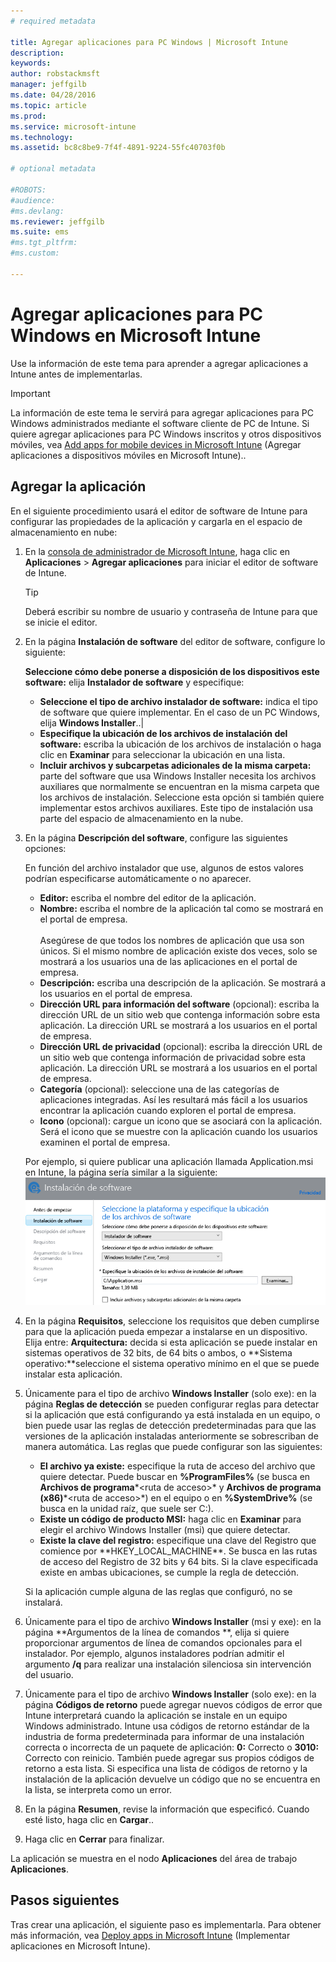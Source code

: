 ```yaml
---
# required metadata

title: Agregar aplicaciones para PC Windows | Microsoft Intune
description:
keywords:
author: robstackmsft
manager: jeffgilb
ms.date: 04/28/2016
ms.topic: article
ms.prod:
ms.service: microsoft-intune
ms.technology:
ms.assetid: bc8c8be9-7f4f-4891-9224-55fc40703f0b

# optional metadata

#ROBOTS:
#audience:
#ms.devlang:
ms.reviewer: jeffgilb
ms.suite: ems
#ms.tgt_pltfrm:
#ms.custom:

---
```


# Agregar aplicaciones para PC Windows en Microsoft Intune

Use la información de este tema para aprender a agregar aplicaciones a Intune antes de implementarlas.

> [!IMPORTANT]
> La información de este tema le servirá para agregar aplicaciones para PC Windows administrados mediante el software cliente de PC de Intune. Si quiere agregar aplicaciones para PC Windows inscritos y otros dispositivos móviles, vea [Add apps for mobile devices in Microsoft Intune](add-apps-for-mobile-devices-in-microsoft-intune.md) (Agregar aplicaciones a dispositivos móviles en Microsoft Intune)..


## Agregar la aplicación
En el siguiente procedimiento usará el editor de software de Intune para configurar las propiedades de la aplicación y cargarla en el espacio de almacenamiento en nube:

1.  En la [consola de administrador de Microsoft Intune](https://manage.microsoft.com), haga clic en **Aplicaciones** &gt; **Agregar aplicaciones** para iniciar el editor de software de Intune.

    > [!TIP]
    > Deberá escribir su nombre de usuario y contraseña de Intune para que se inicie el editor.



2.  En la página **Instalación de software** del editor de software, configure lo siguiente:

    **Seleccione cómo debe ponerse a disposición de los dispositivos este software:** elija **Instalador de software** y especifique:

    - **Seleccione el tipo de archivo instalador de software:** indica el tipo de software que quiere implementar. En el caso de un PC Windows, elija **Windows Installer**..|
    - **Especifique la ubicación de los archivos de instalación del software:** escriba la ubicación de los archivos de instalación o haga clic en **Examinar** para seleccionar la ubicación en una lista.
    - **Incluir archivos y subcarpetas adicionales de la misma carpeta:** parte del software que usa Windows Installer necesita los archivos auxiliares que normalmente se encuentran en la misma carpeta que los archivos de instalación. Seleccione esta opción si también quiere implementar estos archivos auxiliares.
   Este tipo de instalación usa parte del espacio de almacenamiento en la nube.

3.  En la página **Descripción del software**, configure las siguientes opciones:

    En función del archivo instalador que use, algunos de estos valores podrían especificarse automáticamente o no aparecer.

    - **Editor:** escriba el nombre del editor de la aplicación.
    - **Nombre:** escriba el nombre de la aplicación tal como se mostrará en el portal de empresa.<br /><br />Asegúrese de que todos los nombres de aplicación que usa son únicos. Si el mismo nombre de aplicación existe dos veces, solo se mostrará a los usuarios una de las aplicaciones en el portal de empresa.
    - **Descripción:** escriba una descripción de la aplicación. Se mostrará a los usuarios en el portal de empresa.
    - **Dirección URL para información del software** (opcional): escriba la dirección URL de un sitio web que contenga información sobre esta aplicación. La dirección URL se mostrará a los usuarios en el portal de empresa.
    - **Dirección URL de privacidad** (opcional): escriba la dirección URL de un sitio web que contenga información de privacidad sobre esta aplicación. La dirección URL se mostrará a los usuarios en el portal de empresa.
    - **Categoría** (opcional): seleccione una de las categorías de aplicaciones integradas. Así les resultará más fácil a los usuarios encontrar la aplicación cuando exploren el portal de empresa.
    - **Icono** (opcional): cargue un icono que se asociará con la aplicación. Será el icono que se muestre con la aplicación cuando los usuarios examinen el portal de empresa.

    Por ejemplo, si quiere publicar una aplicación llamada Application.msi en Intune, la página sería similar a la siguiente:
    ![Editor de software de PC](./media/publisher-for-pc.png)

4.  En la página **Requisitos**, seleccione los requisitos que deben cumplirse para que la aplicación pueda empezar a instalarse en un dispositivo. Elija entre: **Arquitectura:** decida si esta aplicación se puede instalar en sistemas operativos de 32 bits, de 64 bits o ambos, o **Sistema operativo:**seleccione el sistema operativo mínimo en el que se puede instalar esta aplicación.

5.  Únicamente para el tipo de archivo **Windows Installer** (solo exe): en la página **Reglas de detección** se pueden configurar reglas para detectar si la aplicación que está configurando ya está instalada en un equipo, o bien puede usar las reglas de detección predeterminadas para que las versiones de la aplicación instaladas anteriormente se sobrescriban de manera automática.
    Las reglas que puede configurar son las siguientes:
    - **El archivo ya existe:** especifique la ruta de acceso del archivo que quiere detectar. Puede buscar en **%ProgramFiles%** (se busca en **Archivos de programa**\*&lt;ruta de acceso&gt;* y **Archivos de programa (x86)**\*&lt;ruta de acceso&gt;*) en el equipo o en **%SystemDrive%** (se busca en la unidad raíz, que suele ser C:).
    - **Existe un código de producto MSI:** haga clic en **Examinar** para elegir el archivo Windows Installer (msi) que quiere detectar. 
    - **Existe la clave del registro:** especifique una clave del Registro que comience por **HKEY_LOCAL_MACHINE\**. Se busca en las rutas de acceso del Registro de 32 bits y 64 bits. Si la clave especificada existe en ambas ubicaciones, se cumple la regla de detección.

    Si la aplicación cumple alguna de las reglas que configuró, no se instalará.

6.  Únicamente para el tipo de archivo **Windows Installer** (msi y exe): en la página **Argumentos de la línea de comandos **, elija si quiere proporcionar argumentos de línea de comandos opcionales para el instalador. Por ejemplo, algunos instaladores podrían admitir el argumento **/q** para realizar una instalación silenciosa sin intervención del usuario.

7.  Únicamente para el tipo de archivo **Windows Installer** (solo exe): en la página **Códigos de retorno** puede agregar nuevos códigos de error que Intune interpretará cuando la aplicación se instale en un equipo Windows administrado.
    Intune usa códigos de retorno estándar de la industria de forma predeterminada para informar de una instalación correcta o incorrecta de un paquete de aplicación: **0:** Correcto o **3010:** Correcto con reinicio. También puede agregar sus propios códigos de retorno a esta lista. Si especifica una lista de códigos de retorno y la instalación de la aplicación devuelve un código que no se encuentra en la lista, se interpreta como un error.

8.  En la página **Resumen**, revise la información que especificó. Cuando esté listo, haga clic en **Cargar**..

9. Haga clic en **Cerrar** para finalizar.

La aplicación se muestra en el nodo **Aplicaciones** del área de trabajo **Aplicaciones**.

## Pasos siguientes

Tras crear una aplicación, el siguiente paso es implementarla. Para obtener más información, vea [Deploy apps in Microsoft Intune](deploy-apps.md) (Implementar aplicaciones en Microsoft Intune).

<!--HONumber=May16_HO1-->


